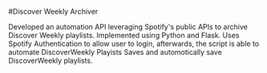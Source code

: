 #Discover Weekly Archiver

Developed an automation API leveraging Spotify's public APIs to archive Discover Weekly playlists. Implemented using Python and Flask.
Uses Spotify Authentication to allow user to login, afterwards, the script is able to automate DiscoverWeekly Playists Saves and automotically save DiscoverWeekly playlists.
